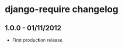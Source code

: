 django-require changelog
========================


1.0.0 - 01/11/2012
------------------

* First production release.